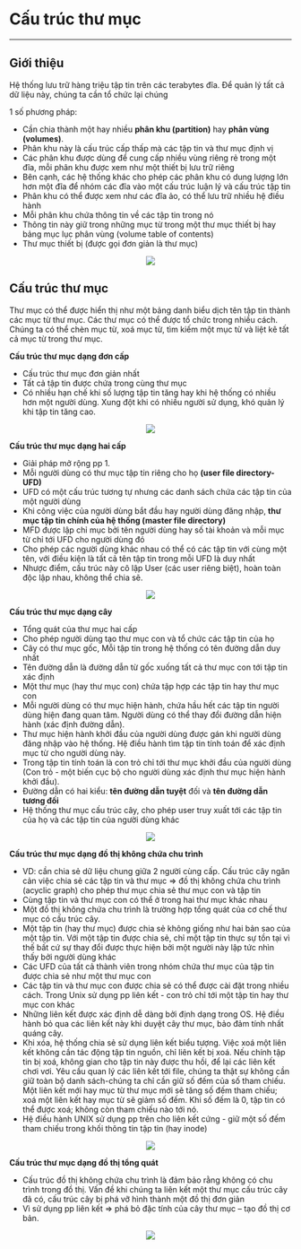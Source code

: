 # Cấu trúc thư mục
---
## Giới thiệu
Hệ thống lưu trữ hàng triệu tập tin trên các terabytes đĩa. Để quản lý tất cả dữ liệu này, chúng ta cần tổ chức lại chúng

1 số phương pháp:
- Cần chia thành một hay nhiều __phân khu (partition)__ hay __phân vùng (volumes)__.
- Phân khu này là cấu trúc cấp thấp mà các tập tin và thư mục định vị
- Các phân khu được dùng để cung cấp nhiều vùng riêng rẻ trong một đĩa, mỗi phân khu được xem như một thiết bị lưu trữ riêng
- Bên cạnh, các hệ thống khác cho phép các phân khu có dung lượng lớn hơn một đĩa để nhóm các đĩa vào một cấu trúc luận lý và cấu trúc tập tin
- Phân khu có thể được xem như các đĩa ảo, có thể lưu trữ nhiều hệ điều hành
- Mỗi phân khu chứa thông tin về các tập tin trong nó
- Thông tin này giữ trong những mục từ trong một thư mục thiết bị hay bảng mục lục phân vùng (volume table of contents)
- Thư mục thiết bị (được gọi đơn giản là thư mục)

<div style="text-align:center"> <img src=https://raw.githubusercontent.com/lacoski/khoa-luan/master/Filesystem/PIC/direc-1.png></div>

## Cấu trúc thư mục
Thư mục có thể được hiển thị như một bảng danh biểu dịch tên tập tin thành các mục từ thư mục. Các thư mục có thể được tổ chức trong nhiều cách. Chúng ta có thể chèn mục từ, xoá mục từ, tìm kiếm một mục từ và liệt kê tất cả mục từ trong thư mục.

__Cấu trúc thư mục dạng đơn cấp__
- Cấu trúc thư mục đơn giản nhất
- Tất cả tập tin được chứa trong cùng thư mục
- Có nhiều hạn chế khi số lượng tập tin tăng hay khi hệ thống có nhiều hơn một người dùng. Xung đột khi có nhiều người sử dụng, khó quản lý khi tập tin tăng cao.

<div style="text-align:center"> <img src=https://raw.githubusercontent.com/lacoski/khoa-luan/master/Filesystem/PIC/direc-2.png></div>

__Cấu trúc thư mục dạng hai cấp__
- Giải pháp mở rộng pp 1.
- Mỗi người dùng có thư mục tập tin riêng cho họ __(user file directory-UFD)__
- UFD có một cấu trúc tương tự nhưng các danh sách chứa các tập tin của một người dùng
- Khi công việc của người dùng bắt đầu hay người dùng đăng nhập, __thư mục tập tin chính của hệ thống (master file directory)__
- MFD được lập chỉ mục bởi tên người dùng hay số tài khoản và mỗi mục từ chỉ tới UFD cho người dùng đó
- Cho phép các người dùng khác nhau có thể có các tập tin với cùng một tên, với điều kiện là tất cả tên tập tin trong mỗi UFD là duy nhất
- Nhược điểm, cấu trúc này cô lập User (các user riêng biệt), hoàn toàn độc lập nhau, không thể chia sẽ.

<div style="text-align:center"> <img src=https://raw.githubusercontent.com/lacoski/khoa-luan/master/Filesystem/PIC/direc-3.png></div>

__Cấu trúc thư mục dạng cây__
- Tổng quát của thư mục hai cấp
- Cho phép người dùng tạo thư mục con và tổ chức các tập tin của họ
- Cây có thư mục gốc, Mỗi tập tin trong hệ thống có tên đường dẫn duy nhất
- Tên đường dẫn là đường dẫn từ gốc xuống tất cả thư mục con tới tập tin xác định
- Một thư mục (hay thư mục con) chứa tập hợp các tập tin hay thư mục con
- Mỗi người dùng có thư mục hiện hành, chứa hầu hết các tập tin người dùng hiện đang quan tâm. Người dùng có thể thay đổi đường dẫn hiện hành (xác định đường dẫn).
- Thư mục hiện hành khởi đầu của người dùng được gán khi người dùng đăng nhập vào hệ thống. Hệ điều hành tìm tập tin tính toán để xác định mục từ cho người dùng này.
- Trong tập tin tính toán là con trỏ chỉ tới thư mục khởi đầu của người dùng (Con trỏ - một biến cục bộ cho người dùng xác định thư mục hiện hành khởi đầu).
- Đường dẫn có hai kiểu: __tên đường dẫn tuyệt__ đối và __tên đường dẫn tương đối__
- Hệ thống thư mục cấu trúc cây, cho phép user truy xuất tới các tập tin của họ và các tập tin của người dùng khác

<div style="text-align:center"> <img src=https://raw.githubusercontent.com/lacoski/khoa-luan/master/Filesystem/PIC/direc-4.png></div>

__Cấu trúc thư mục dạng đồ thị không chứa chu trình__
- VD: cần chia sẻ dữ liệu chung giữa 2 người cùng cấp. Cấu trúc cây ngăn cản việc chia sẻ các tập tin và thư mục
=> đồ thị không chứa chu trình (acyclic graph) cho phép thư mục chia sẻ thư mục con và tập tin
- Cùng tập tin và thư mục con có thể ở trong hai thư mục khác nhau
- Một đồ thị không chứa chu trình là trường hợp tổng quát của cơ chế thư mục có cấu trúc cây.
- Một tập tin (hay thư mục) được chia sẻ không giống như hai bản sao của một tập tin. Với một tập tin được chia sẻ, chỉ một tập tin thực sự tồn tại vì thế bất cứ sự thay đổi được thực hiện bởi một người này lập tức nhìn thấy bởi người dùng khác
- Các UFD của tất cả thành viên trong nhóm chứa thư mục của tập tin được chia sẻ như một thư mục con
- Các tập tin và thư mục con được chia sẻ có thể được cài đặt trong nhiều cách. Trong Unix sử dụng pp liên kết - con trỏ chỉ tới một tập tin hay thư mục con khác
- Những liên kết được xác định dễ dàng bởi định dạng trong OS. Hệ điều hành bỏ qua các liên kết này khi duyệt cây thư mục, bảo đảm tính nhất quáng cây.
- Khi xóa, hệ thống chia sẻ sử dụng liên kết biểu tượng. Việc xoá một liên kết không cần tác động tập tin nguồn, chỉ liên kết bị xoá. Nếu chính tập tin bị xoá, không gian cho tập tin này được thu hồi, để lại các liên kết chơi vơi. Yêu cầu quan lý các liên kết tới file, chúng ta thật sự không cần giữ toàn bộ danh sách-chúng ta chỉ cần giữ số đếm của số tham chiếu. Một liên kết mới hay mục từ thư mục mới sẽ tăng số đếm tham chiếu; xoá một liên kết hay mục từ sẽ giảm số đếm. Khi số đếm là 0, tập tin có thể được xoá; không còn tham chiếu nào tới nó.
- Hệ điều hành UNIX sử dụng pp trên cho liên kết cứng - giữ một số đếm tham chiếu trong khối thông tin tập tin (hay inode)

<div style="text-align:center"> <img src=https://raw.githubusercontent.com/lacoski/khoa-luan/master/Filesystem/PIC/direc-5.png></div>

__Cấu trúc thư mục dạng đồ thị tổng quát__
- Cấu trúc đồ thị không chứa chu trình là đảm bảo rằng không có chu trình trong đồ thị. Vấn đề khi chúng ta liên kết một thư mục cấu trúc cây đã có, cấu trúc cây bị phá vỡ hình thành một đồ thị đơn giản
- Vì sử dụng pp liên kết => phá bỏ đặc tính của cây thư mục – tạo đồ thị cơ bản.

<div style="text-align:center"> <img src=https://raw.githubusercontent.com/lacoski/khoa-luan/master/Filesystem/PIC/direc-6.png></div>
